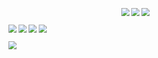 <p align="center">
  <img src="https://files.catbox.moe/kwol4i.png">
  <img src="https://images2.imgbox.com/74/ba/Uu3Y67et_o.png">
  <img src="https://images2.imgbox.com/47/91/CbxEOPnX_o.png"> </p>
 <p> <img src="https://images2.imgbox.com/60/e8/1gqm8LZ1_o.png"> <img src="https://images2.imgbox.com/a2/32/kWbOE1rF_o.png"> <img src="https://images2.imgbox.com/0d/95/bcvjT3gN_o.png"> <img src="https://images2.imgbox.com/ba/56/40WB24Hi_o.png"> </p>
  <img src="https://files.catbox.moe/9v6zjx.png">
</p>

</p>
